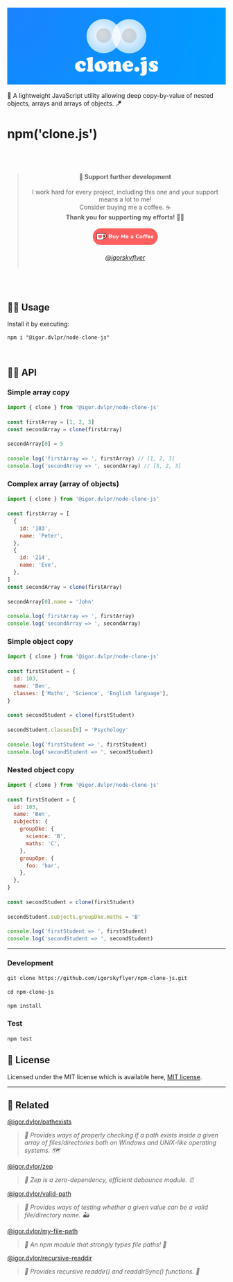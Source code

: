 ![clone.js](https://github.com/igorskyflyer/npm-clone-js/raw/main/assets/clone.js.png)

🧬 A lightweight JavaScript utility allowing deep copy-by-value of nested objects, arrays and arrays of objects. 🪁

# npm('clone.js')

<br>
<br>

<div align="center">
	<blockquote>
		<h4>💖 Support further development</h4>
		<span>I work hard for every project, including this one and your support means a lot to me!
		<br>
		Consider buying me a coffee. ☕
		<br>
		<strong>Thank you for supporting my efforts! 🙏😊</strong></span>
		<br>
		<br>
		<a href="https://ko-fi.com/igorskyflyer" target="_blank"><img src="https://raw.githubusercontent.com/igorskyflyer/igorskyflyer/main/assets/ko-fi.png" alt="Donate to igorskyflyer" width="150"></a>
		<br>
		<br>
		<a href="https://github.com/igorskyflyer"><em>@igorskyflyer</em></a>
		<br>
		<br>
	</blockquote>
</div>

<br>
<br>

## 🕵🏼 Usage

Install it by executing:

```shell
npm i "@igor.dvlpr/node-clone-js"
```

<br>

## 🤹🏼 API


### Simple array copy

```javascript
import { clone } from '@igor.dvlpr/node-clone-js'

const firstArray = [1, 2, 3]
const secondArray = clone(firstArray)

secondArray[0] = 5

console.log('firstArray => ', firstArray) // [1, 2, 3]
console.log('secondArray => ', secondArray) // [5, 2, 3]
```

### Complex array (array of objects)

```javascript
import { clone } from '@igor.dvlpr/node-clone-js'

const firstArray = [
  {
    id: '103',
    name: 'Peter',
  },
  {
    id: '214',
    name: 'Eve',
  },
]
const secondArray = clone(firstArray)

secondArray[0].name = 'John'

console.log('firstArray => ', firstArray)
console.log('secondArray => ', secondArray)
```

### Simple object copy

```javascript
import { clone } from '@igor.dvlpr/node-clone-js'

const firstStudent = {
  id: 103,
  name: 'Ben',
  classes: ['Maths', 'Science', 'English language'],
}

const secondStudent = clone(firstStudent)

secondStudent.classes[0] = 'Psychology'

console.log('firstStudent => ', firstStudent)
console.log('secondStudent => ', secondStudent)
```

### Nested object copy

```javascript
import { clone } from '@igor.dvlpr/node-clone-js'

const firstStudent = {
  id: 103,
  name: 'Ben',
  subjects: {
    groupDke: {
      science: 'B',
      maths: 'C',
    },
    groupOpe: {
      foo: 'bar',
    },
  },
}

const secondStudent = clone(firstStudent)

secondStudent.subjects.groupDke.maths = 'B'

console.log('firstStudent => ', firstStudent)
console.log('secondStudent => ', secondStudent)
```

---

### Development

```shell
git clone https://github.com/igorskyflyer/npm-clone-js.git

cd npm-clone-js

npm install
```

### Test

```shell
npm test
```

## 🪪 License

Licensed under the MIT license which is available here, [MIT license](https://github.com/igorskyflyer/npm-clone-js/blob/main/LICENSE).

---

## 🧬 Related

[@igor.dvlpr/pathexists](https://www.npmjs.com/package/@igor.dvlpr/pathexists)

> _🧲 Provides ways of properly checking if a path exists inside a given array of files/directories both on Windows and UNIX-like operating systems. 🗺_

[@igor.dvlpr/zep](https://www.npmjs.com/package/@igor.dvlpr/zep)

> _🧠 Zep is a zero-dependency, efficient debounce module. ⏰_

[@igor.dvlpr/valid-path](https://www.npmjs.com/package/@igor.dvlpr/valid-path)

> _🧰 Provides ways of testing whether a given value can be a valid file/directory name. 🏜_

[@igor.dvlpr/my-file-path](https://www.npmjs.com/package/@igor.dvlpr/my-file-path)

> _🌟 An npm module that strongly types file paths! 🥊_

[@igor.dvlpr/recursive-readdir](https://www.npmjs.com/package/@igor.dvlpr/recursive-readdir)

> _📖 Provides recursive readdir() and readdirSync() functions. 📁_
